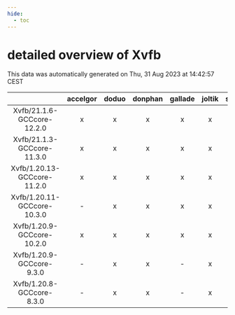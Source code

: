 ```yaml
---
hide:
  - toc
---
```


detailed overview of Xvfb
=========================


This data was automatically generated on Thu, 31 Aug 2023 at 14:42:57 CEST  

| |accelgor|doduo|donphan|gallade|joltik|skitty|swalot|victini|
| :---: | :---: | :---: | :---: | :---: | :---: | :---: | :---: | :---: |
|Xvfb/21.1.6-GCCcore-12.2.0|x|x|x|x|x|x|x|x|
|Xvfb/21.1.3-GCCcore-11.3.0|x|x|x|x|x|x|x|x|
|Xvfb/1.20.13-GCCcore-11.2.0|x|x|x|x|x|x|x|x|
|Xvfb/1.20.11-GCCcore-10.3.0|-|x|x|x|x|x|x|x|
|Xvfb/1.20.9-GCCcore-10.2.0|x|x|x|x|x|x|x|x|
|Xvfb/1.20.9-GCCcore-9.3.0|-|x|x|-|x|x|x|x|
|Xvfb/1.20.8-GCCcore-8.3.0|-|x|x|-|x|x|-|x|
